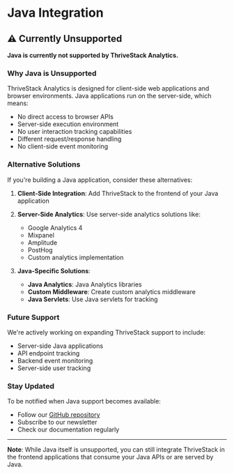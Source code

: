 # Java Integration

## ⚠️ Currently Unsupported

**Java is currently not supported by ThriveStack Analytics.**

### Why Java is Unsupported

ThriveStack Analytics is designed for client-side web applications and browser environments. Java applications run on the server-side, which means:

- No direct access to browser APIs
- Server-side execution environment
- No user interaction tracking capabilities
- Different request/response handling
- No client-side event monitoring

### Alternative Solutions

If you're building a Java application, consider these alternatives:

1. **Client-Side Integration**: Add ThriveStack to the frontend of your Java application
2. **Server-Side Analytics**: Use server-side analytics solutions like:
   - Google Analytics 4
   - Mixpanel
   - Amplitude
   - PostHog
   - Custom analytics implementation

3. **Java-Specific Solutions**:
   - **Java Analytics**: Java Analytics libraries
   - **Custom Middleware**: Create custom analytics middleware
   - **Java Servlets**: Use Java servlets for tracking

### Future Support

We're actively working on expanding ThriveStack support to include:
- Server-side Java applications
- API endpoint tracking
- Backend event monitoring
- Server-side user tracking

### Stay Updated

To be notified when Java support becomes available:
- Follow our [GitHub repository](https://github.com/Thrivestack-public)
- Subscribe to our newsletter
- Check our documentation regularly

---

**Note**: While Java itself is unsupported, you can still integrate ThriveStack in the frontend applications that consume your Java APIs or are served by Java. 